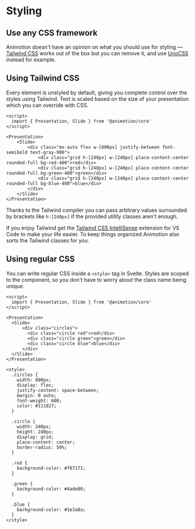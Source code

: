 <script lang="ts">
	import Tailwind from './tailwind.svelte'
</script>

# Styling

## Use any CSS framework

Animotion doesn't have an opinion on what you should use for styling — [Tailwind CSS](https://tailwindcss.com/) works out of the box but you can remove it, and use [UnoCSS](https://unocss.dev/) instead for example.

## Using Tailwind CSS

Every element is unstyled by default, giving you complete control over the styles using Tailwind. Text is scaled based on the size of your presentation which you can override with CSS.

<Tailwind />

```svelte
<script>
  import { Presentation, Slide } from '@animotion/core'
</script>

<Presentation>
	<Slide>
		<div class="mx-auto flex w-[800px] justify-between font-semibold text-gray-900">
			<div class="grid h-[240px] w-[240px] place-content-center rounded-full bg-red-400">red</div>
			<div class="grid h-[240px] w-[240px] place-content-center rounded-full bg-green-400">green</div>
			<div class="grid h-[240px] w-[240px] place-content-center rounded-full bg-blue-400">blue</div>
		</div>
	</Slide>
</Presentation>
```

Thanks to the Tailwind compiler you can pass arbitrary values surrounded by brackets like `h-[240px]` if the provided utility classes aren't enough.

If you enjoy Tailwind get the [Tailwind CSS IntelliSense](https://marketplace.visualstudio.com/items?itemName=bradlc.vscode-tailwindcss) extension for VS Code to make your life easier. To keep things organized Animotion also sorts the Tailwind classes for you.

## Using regular CSS

You can write regular CSS inside a `<style>` tag in Svelte. Styles are scoped to the component, so you don't have to worry about the class name being unique.

```svelte
<script>
  import { Presentation, Slide } from '@animotion/core'
</script>

<Presentation>
  <Slide>
      <div class="circles">
        <div class="circle red">red</div>
        <div class="circle green">green</div>
        <div class="circle blue">blue</div>
      </div>
  </Slide>
</Presentation>

<style>
  .circles {
    width: 800px;
    display: flex;
    justify-content: space-between;
    margin: 0 auto;
    font-weight: 600;
    color: #111827;
  }

  .circle {
    width: 240px;
    height: 240px;
    display: grid;
    place-content: center;
    border-radius: 50%;
  }

  .red {
    background-color: #f87171;
  }

  .green {
    background-color: #4ade80;
  }

  .blue {
    background-color: #1e3a8a;
  }
</style>
```
